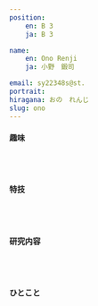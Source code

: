 ```yaml
---
position:
    en: B 3
    ja: B 3

name: 
    en: Ono Renji
    ja: 小野　鍛司

email: sy22348s@st.
portrait: 
hiragana: おの　れんじ
slug: ono
---
```


#### 趣味

<br><br>

#### 特技

<br><br>

#### 研究内容

<br><br>

#### ひとこと

<br><br>
